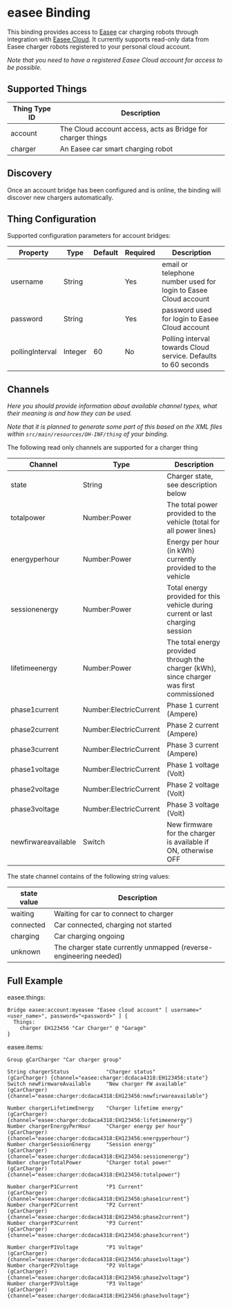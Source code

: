 # easee Binding

This binding provides access to [Easee](https://easee.com/) car charging robots through integration with [Easee Cloud](https://developer.easee.cloud/). It currently supports read-only data from Easee charger robots registered to your personal cloud account.   

_Note that you need to have a registered Easee Cloud account for access to be possible._

## Supported Things

| Thing Type ID       | Description                                                 |
| ------------------- | ----------------------------------------------------------- |
| account             | The Cloud account access, acts as Bridge for charger things |
| charger             | An Easee car smart charging robot                           |

## Discovery

Once an account bridge has been configured and is online, the binding will discover new chargers automatically.

## Thing Configuration

Supported configuration parameters for account bridges:

| Property                        | Type    | Default | Required | Description                                                     |
|---------------------------------|---------|---------|----------|-----------------------------------------------------------------|
| username                        | String  |         | Yes      | email or telephone number used for login to Easee Cloud account |
| password                        | String  |         | Yes      | password used for login to Easee Cloud account                  |
| pollingInterval                 | Integer | 60      | No       | Polling interval towards Cloud service. Defaults to 60 seconds  |

## Channels

_Here you should provide information about available channel types, what their meaning is and how they can be used._

_Note that it is planned to generate some part of this based on the XML files within ```src/main/resources/OH-INF/thing``` of your binding._

The following read only channels are supported for a charger thing 

| Channel              | Type                   | Description                                                                                 |
|----------------------|------------------------|---------------------------------------------------------------------------------------------|
| state                | String                 | Charger state, see description below                                                        |
| totalpower           | Number:Power           | The total power provided to the vehicle (total for all power lines)                         |
| energyperhour        | Number:Power           | Energy per hour (in kWh) currently provided to the vehicle                                  |
| sessionenergy        | Number:Power           | Total energy provided for this vehicle during current or last charging session              |
| lifetimeenergy       | Number:Power           | The total energy provided through the charger (kWh), since charger was first commissioned   |
| phase1current        | Number:ElectricCurrent | Phase 1 current  (Ampere)                                                                   |
| phase2current        | Number:ElectricCurrent | Phase 2 current  (Ampere)                                                                   |
| phase3current        | Number:ElectricCurrent | Phase 3 current  (Ampere)                                                                   |
| phase1voltage        | Number:ElectricCurrent | Phase 1 voltage  (Volt)                                                                     |
| phase2voltage        | Number:ElectricCurrent | Phase 2 voltage  (Volt)                                                                     |
| phase3voltage        | Number:ElectricCurrent | Phase 3 voltage  (Volt)                                                                     |
| newfirwareavailable  | Switch                 | New firmware for the charger is available if ON, otherwise OFF                              |


The state channel contains of the following string values:

| state value | Description                                                       |
|-------------|-------------------------------------------------------------------|
| waiting     | Waiting for car to connect to charger                             |
| connected   | Car connected, charging not started                               |
| charging    | Car charging ongoing                                              |
| unknown     | The charger state currently unmapped (reverse-engineering needed) |


## Full Example

easee.things:

```
Bridge easee:account:myeasee "Easee cloud account" [ username="<user_name>", password="<password>" ] {
  Things: 
    charger EH123456 "Car Charger" @ "Garage"
}
```

easee.items:

```
Group gCarCharger "Car charger group"

String chargerStatus            "Charger status"              (gCarCharger) {channel="easee:charger:dcdaca4318:EH123456:state"}
Switch newFirmwareAvailable     "New charger FW available"    (gCarCharger)            {channel="easee:charger:dcdaca4318:EH123456:newfirwareavailable"}

Number chargerLifetimeEnergy    "Charger lifetime energy"     (gCarCharger)  {channel="easee:charger:dcdaca4318:EH123456:lifetimeenergy"} 
Number chargerEnergyPerHour     "Charger energy per hour"     (gCarCharger)  {channel="easee:charger:dcdaca4318:EH123456:energyperhour"}
Number chargerSessionEnergy     "Session energy"              (gCarCharger)            {channel="easee:charger:dcdaca4318:EH123456:sessionenergy"}
Number chargerTotalPower        "Charger total power"         (gCarCharger)            {channel="easee:charger:dcdaca4318:EH123456:totalpower"}

Number chargerP1Current         "P1 Current"                  (gCarCharger)            {channel="easee:charger:dcdaca4318:EH123456:phase1current"}
Number chargerP2Current         "P2 Current"                  (gCarCharger)            {channel="easee:charger:dcdaca4318:EH123456:phase2current"}
Number chargerP3Current         "P3 Current"                  (gCarCharger)            {channel="easee:charger:dcdaca4318:EH123456:phase3current"}

Number chargerP1Voltage         "P1 Voltage"                  (gCarCharger)            {channel="easee:charger:dcdaca4318:EH123456:phase1voltage"}
Number chargerP2Voltage         "P2 Voltage"                  (gCarCharger)            {channel="easee:charger:dcdaca4318:EH123456:phase2voltage"}
Number chargerP3Voltage         "P3 Voltage"                  (gCarCharger)            {channel="easee:charger:dcdaca4318:EH123456:phase3voltage"}
```

